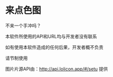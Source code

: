 # 来点色图
不来一个手冲吗？

本软件所使用的API和URL均与开发者没有联系

如有使用本软件造成的任何后果，开发者概不负责

请节制使用

图片片源API由：http://api.lolicon.app/#/setu
提供
